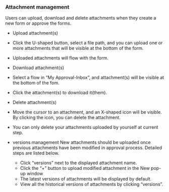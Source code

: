 ### Attachment management

Users can upload, download and delete attachments when they create a new form or approve the forms.

- Upload attachment(s)
 - Click the U-shaped button, select a file path, and you can upload one or more attachments that will be visible at the bottom of the form. 
 - Uploaded attachments will flow with the form.
  
- Download attachment(s)
 - Select a flow in “My Approval-Inbox”, and attachment(s) will be visible at the bottom of the fom.
 - Click the attachment(s) to download it(them).

- Delete attachment(s)
 - Move the cursor to an attachment, and an X-shaped icon will be visible. By clicking the icon, you can delete the attachment.
 - You can only delete your attachments uploaded by yourself at current step.

- versions management
 New attachments should be uploaded once previous attachments have been modified in approval process. Detailed steps are listed below. 
  - Click “versions” next to the displayed attachment name.
  - Click the “+” button to upload modified attachment in the New pop-up window
  - The latest versions of attachments will be displayed by default.
  - View all the historical versions of attachments by clicking “versions”.
 
